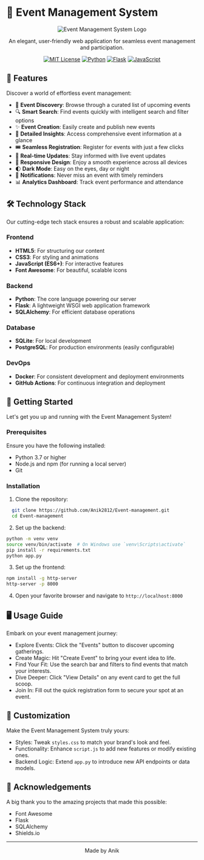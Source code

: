 # 🎉 Event Management System

<div align="center">

![Event Management System Logo](https://github.com/user-attachments/assets/96506b76-67ac-4794-8f23-f2ea8fe84276)

An elegant, user-friendly web application for seamless event management and participation.

[![MIT License](https://img.shields.io/badge/License-MIT-green.svg)](https://choosealicense.com/licenses/mit/)
[![Python](https://img.shields.io/badge/Python-3.7%2B-blue)](https://www.python.org/)
[![Flask](https://img.shields.io/badge/Flask-2.0%2B-lightgrey)](https://flask.palletsprojects.com/)
[![JavaScript](https://img.shields.io/badge/JavaScript-ES6%2B-yellow)](https://developer.mozilla.org/en-US/docs/Web/JavaScript)

</div>


## 🌟 Features

Discover a world of effortless event management:

- 📅 **Event Discovery**: Browse through a curated list of upcoming events
- 🔍 **Smart Search**: Find events quickly with intelligent search and filter options
- ✨ **Event Creation**: Easily create and publish new events
- 👀 **Detailed Insights**: Access comprehensive event information at a glance
- 🎟️ **Seamless Registration**: Register for events with just a few clicks
- 🔄 **Real-time Updates**: Stay informed with live event updates
- 📱 **Responsive Design**: Enjoy a smooth experience across all devices
- 🌓 **Dark Mode**: Easy on the eyes, day or night
- 🔔 **Notifications**: Never miss an event with timely reminders
- 📊 **Analytics Dashboard**: Track event performance and attendance


## 🛠️ Technology Stack

Our cutting-edge tech stack ensures a robust and scalable application:

### Frontend
- **HTML5**: For structuring our content
- **CSS3**: For styling and animations
- **JavaScript (ES6+)**: For interactive features
- **Font Awesome**: For beautiful, scalable icons

### Backend
- **Python**: The core language powering our server
- **Flask**: A lightweight WSGI web application framework
- **SQLAlchemy**: For efficient database operations

### Database
- **SQLite**: For local development
- **PostgreSQL**: For production environments (easily configurable)

### DevOps
- **Docker**: For consistent development and deployment environments
- **GitHub Actions**: For continuous integration and deployment


## 🚀 Getting Started

Let's get you up and running with the Event Management System!

### Prerequisites

Ensure you have the following installed:
- Python 3.7 or higher
- Node.js and npm (for running a local server)
- Git

### Installation

1. Clone the repository:
 ```bash
   git clone https://github.com/Anik2812/Event-management.git
   cd Event-management
 ```

2. Set up the backend:
  ```bash
  python -m venv venv
  source venv/bin/activate  # On Windows use `venv\Scripts\activate`
  pip install -r requirements.txt
  python app.py
  ```

3. Set up the frontend:
  ```bash
  npm install -g http-server
  http-server -p 8000
  ```

4. Open your favorite browser and navigate to `http://localhost:8000`


## 🖥️ Usage Guide
Embark on your event management journey:

* Explore Events: Click the "Events" button to discover upcoming gatherings.
* Create Magic: Hit "Create Event" to bring your event idea to life.
* Find Your Fit: Use the search bar and filters to find events that match your interests.
* Dive Deeper: Click "View Details" on any event card to get the full scoop.
* Join In: Fill out the quick registration form to secure your spot at an event.


## 🎨 Customization
Make the Event Management System truly yours:

* Styles: Tweak `styles.css` to match your brand's look and feel.
* Functionality: Enhance `script.js` to add new features or modify existing ones.
* Backend Logic: Extend `app.py` to introduce new API endpoints or data models.


## 👏 Acknowledgements
A big thank you to the amazing projects that made this possible:

* Font Awesome
* Flask
* SQLAlchemy
* Shields.io


---
<div align="center">
  Made by Anik
</div>
